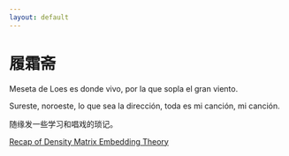```yaml
---
layout: default
---
```


# 履霜斋

Meseta de Loes es donde vivo,
por la que sopla el gran viento.

Sureste, noroeste, lo que sea la dirección,
toda es mi canción, mi canción.

随缘发一些学习和唱戏的琐记。

[Recap of Density Matrix Embedding Theory](./_posts/dmet.html)
